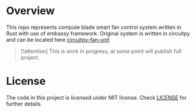 # Overview

This repo represents compute blade smart fan control system written in Rust with use of embassy framework.
Original system is written in circuitpy and can be located here [circuitpy-fan-unit](https://github.com/uptime-lab/circuitpy-fan-unit)

> [!attention]
> This is work in progress, at some point will publish full project.

# License

The code in this project is licensed under MIT license. Check [LICENSE](LICENSE.md) for further
details.
